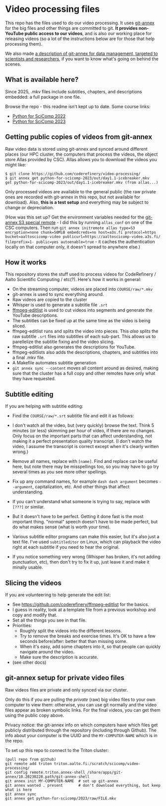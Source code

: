 # Video processing files

This repo has the files used to do our video processing.  It uses
[git-annex](https://git-annex.branchable.com/) for the big files and
other things are committed to git.  **It provides non-YouTube public
access to our videos**, and is also our working place for releasing
videos (so a lot of the instructions below are for those that help
processing them).

We also made [a description of git-annex for data management, targeted
to scientists and
researchers](https://scicomp.aalto.fi/scicomp/git-annex/), if you want
to know what's going on behind the scenes.



## What is available here?

Since 2025, .mkv files include subtitles, chapters, and descriptions
embedded: a full package in one file.

Browse the repo - this readme isn't kept up to date.  Some course
links:

* [Python for SciComp
  2022](https://scicomp.aalto.fi/training/scip/python-for-scicomp-2022/)
* [Python for SciComp
  2023](https://scicomp.aalto.fi/training/scip/python-for-scicomp-2023/)



## Getting public copies of videos from git-annex

Raw video data is stored using git-annex and synced around different
places (our HPC cluster, the computers that process the videos, the
object store Allas provided by CSC).  Allas allows you to download the
videos you might like:

```console
$ git clone https://github.com/coderefinery/video-processing/
$ git annex get python-for-scicomp-2023/out/day1.1-icebreaker.mkv
get python-for-scicomp-2023/out/day1.1-icebreaker.mkv (from allas...)
```

Only processed videos are available to the general public (the raw
private ones are recorded with git-annex in this repo, but not
available for download).  Also, **this is a test setup** and
everything may be subject to change or depreciation.

(How was this set up?  Get the environment variables needed for the
[git-annex S3 special
remote](https://git-annex.branchable.com/special_remotes/S3/) - I did
this by running `allas_conf` on one of the CSC computers.  Then run
`git annex initremote allas type=S3 encryption=none chunk=50MiB
embedcreds=no host=a3s.fi protocol=https bucket=aaltoscicomp-video
publicurl=https://aaltoscicomp-video.a3s.fi/ fileprefix=1-
public=yes autoenable=true` - it caches the authentication locally on
that computer only, it doesn't spread to anywhere else.)



## How it works

This repository stores the stuff used to process videos for
CodeRefinery / Aalto Scientific Computing / etc(?).  Here's how it
works in general:

- On the streaming computer, videos are placed into `COURSE/raw/*.mkv`
- git-annex is used to sync everything around.
- Raw videos are copied to the cluster
- Whisper is used to generate a subtitle file `.srt`
- [ffmpeg-editlist](https://github.com/coderefinery/ffmpeg-editlist)
  is used to cut videos into segments and generate the YouTube
  descriptions.
- The subtitles can be fixed up at the same time as the video is being
  sliced.
- ffmpeg-editlist runs and splits the video into pieces.  This *also*
  splits the raw subtitle `.srt` files into subtitles of each
  sub-part.  This allows us to parellelize the subtitle fixing and the
  video slicing.
- ffmpeg-editlist also generates the descriptions for YouTube.
- ffmpeg-editlists also adds the descriptions, chapters, and subtitles
  into a final .mkv file.
- A Makefile automates subtitle generation
- `git annex sync --content` moves all content around as desired,
  making sure that the cluster has a full copy and other remotes have
  only what they have requested.



## Subtitle editing

If you are helping with subtitle editing:

- Find the `COURSE/raw/*.srt` subtitle file and edit it as follows:

- I don't watch all the video, but (very quickly) browse the text.
  Think 5 minutes (or less) skimming per hour of video, if there are
  no changes.  Only focus on the important parts that can affect
  understanding, not making it a perfect presentation quality
  transcript.  (I don't watch the video, I assume the transcript is
  correct except when it's clearly written wrong.)

- Remove all names, replace with `[name]`.  Find and replace can be
  useful here, but note there may be misspellings too, so you may have
  to go try several times as you see more other spellings.

- Fix up any command names, for example `dash dash argument` becomes
  `--argument`, capitalization, etc.  And other things that affect
  understanding.

- If you can't understand what someone is trying to say, replace with
  `[???]` or similar.

- But it doesn't have to be perfect.  Getting it done fast is the most
  important thing.  "normal" speech doesn't have to be made perfect,
  but do what makes sense (what is worth your time).

- Various subtitle editor programs can make this easier, but it's also
  just a text file.  I've used `subtitleditor` on Linux, which can
  playback the video right at each subtitle if you need to hear the
  original.

- If you notice something very wrong (Whisper has broken, it's not
  adding punctuation, etc), then don't try to fix it up, just leave
  it and make it minally usable.



## Slicing the videos

If you are volunteering to help generate the edit list:

- See https://github.com/coderefinery/ffmpeg-editlist  for the basics.
- I guess in reality, look at a template file from a previous workshop
  and copy and modify that.
- Set all the things you see in that file.
- Priorities:
  - Roughly split the videos into the different lessons.
  - Try to remove the breaks and exercise times.  It's OK to have a
    few seconds before/after: better that than missing some.
  - When it's easy, add some chapters into it, so that people can
    quickly navigate around the video.
  - Make sure the description is accurate.
- (see other docs)



## git-annex setup for private video files

Raw videos files are private and only synced via our cluster.

Only do this if you are pulling the *private* (raw) big video files to
your own computer to view them: otherwise, you can use git normally
and the video files appear as broken symbolic links.  For the final
videos, you can get them using the public copy above.

Privacy notice: the git-annex info on which computers have which files get
publicly distributed through the repository (including through
Github).  The info about your computer is the UUID and the
`MY-COMPUTER-NAME` which is in the repo.

To set up this repo to connect to the Triton cluster:
```
(pull repo from github)
git remote add triton triton.aalto.fi:/scratch/scicomp/video-processing/
git config remote.triton.annex-shell /share/apps/git-annex/10.20230228.path/git-annex-shell
git annex init MY-COMPUTER-NAME  # set up git-annex
git annex wanted . present       # don't download everything, but keep what is here
git annex sync
git annex get python-for-scicomp/2023/raw/FILE.mkv
```
